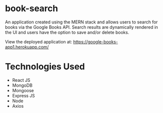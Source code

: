 # book-search

An application created using the MERN stack and allows users to search for books via the Google Books API. Search results are dynamically rendered in the UI and users have the option to save and/or delete books.

View the deployed application at: https://google-books-app1.herokuapp.com/

# Technologies Used
* React JS
* MongoDB
* Mongoose
* Express JS
* Node
* Axios
